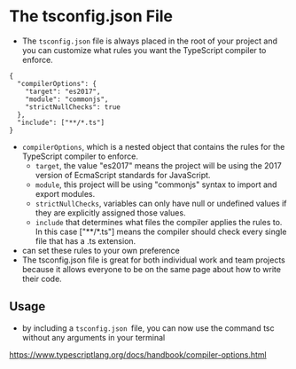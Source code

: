 # The tsconfig.json File

* The `tsconfig.json` file is always placed in the root of your project and you can customize what rules you want the TypeScript compiler to enforce.

```
{
  "compilerOptions": {
    "target": "es2017",
    "module": "commonjs",
    "strictNullChecks": true
  },
  "include": ["**/*.ts"]
}
```

* `compilerOptions`, which is a nested object that contains the rules for the TypeScript compiler to enforce.
    * `target`, the value "es2017" means the project will be using the 2017 version of EcmaScript standards for JavaScript.
    * `module`, this project will be using "commonjs" syntax to import and export modules.
    * `strictNullChecks`, variables can only have null or undefined values if they are explicitly assigned those values.
  * `include` that determines what files the compiler applies the rules to. In this case ["**/*.ts"] means the compiler should check every single file that has a .ts extension.
* can set these rules to your own preference
* The tsconfig.json file is great for both individual work and team projects because it allows everyone to be on the same page about how to write their code.

## Usage
* by including a `tsconfig.json `file, you can now use the command tsc without any arguments in your terminal

https://www.typescriptlang.org/docs/handbook/compiler-options.html
